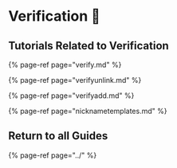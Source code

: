 # Verification 🔌

## Tutorials Related to Verification

{% page-ref page="verify.md" %}

{% page-ref page="verifyunlink.md" %}

{% page-ref page="verifyadd.md" %}

{% page-ref page="nicknametemplates.md" %}

## Return to all Guides

{% page-ref page="../" %}

